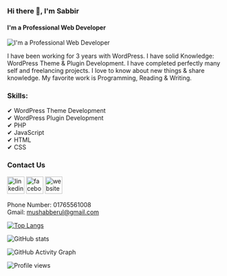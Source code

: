 ### Hi there 👋, I'm Sabbir
#### I'm a Professional Web Developer
![I'm a Professional Web Developer](https://scontent.fdac140-1.fna.fbcdn.net/v/t1.6435-9/124568962_2769309966639572_4678316465931323835_n.jpg?_nc_cat=106&ccb=1-5&_nc_sid=e3f864&_nc_ohc=NW3nG2dr5FYAX94cYhF&_nc_ht=scontent.fdac140-1.fna&oh=00_AT94A0BVQUkdtP0bn_4w-PxJTuWOwBbBAMDx7SVNZv-aVA&oe=61F4BA0A)

I have been working for 3 years with WordPress. I have solid Knowledge: WordPress Theme & Plugin Development. I have completed perfectly many self and freelancing projects. I love to know about new things & share knowledge. My favorite work is Programming, Reading & Writing.

### Skills:<br>
 ✔ WordPress Theme Development<br>
 ✔ WordPress Plugin Development<br>
 ✔ PHP<br>
 ✔ JavaScript<br>
 ✔ HTML<br>
 ✔ CSS<br>

### Contact Us 


[<img src='https://raw.githubusercontent.com/rahuldkjain/github-profile-readme-generator/master/src/images/icons/Social/linked-in-alt.svg' alt='linkedin' height='40'>](https://www.linkedin.com/in/sabbirmia/)  [<img src='https://raw.githubusercontent.com/rahuldkjain/github-profile-readme-generator/master/src/images/icons/Social/facebook.svg' alt='facebook' height='40'>](https://www.facebook.com/sabbirmia.bd)  [<img src='https://raw.githubusercontent.com/rahuldkjain/github-profile-readme-generator/master/src/images/icons/Social/website.svg' alt='website' height='40'>](https://sabbirmia.com)  
 
 Phone Number: 01765561008<br>
 Gmail: mushabberul@gmail.com<br>

[![Top Langs](https://github-readme-stats.vercel.app/api/top-langs/?username=sabbirmia002)](https://github.com/anuraghazra/github-readme-stats)

![GitHub stats](https://github-readme-stats.vercel.app/api?username=sabbirmia002&show_icons=true)  

![GitHub Activity Graph](https://activity-graph.herokuapp.com/graph?username=sabbirmia002)  

![Profile views](https://gpvc.arturio.dev/sabbirmia002)  
